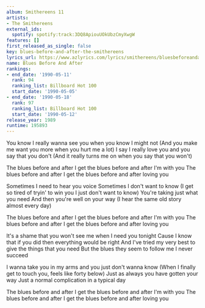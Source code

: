 ```yaml
---
album: Smithereens 11
artists:
- The Smithereens
external_ids:
  spotify: spotify:track:3DQ8ApiouUOkUbzCmyXwgW
features: []
first_released_as_single: false
key: blues-before-and-after-the-smithereens
lyrics_url: https://www.azlyrics.com/lyrics/smithereens/bluesbeforeandafter.html
name: Blues Before And After
rankings:
- end_date: '1990-05-11'
  rank: 94
  ranking_list: Billboard Hot 100
  start_date: '1990-05-05'
- end_date: '1990-05-18'
  rank: 97
  ranking_list: Billboard Hot 100
  start_date: '1990-05-12'
release_year: 1989
runtime: 195893
---
```

You know I really wanna see you when you know I might not
(And you make me want you more when you hurt me a lot)
I say I really love you and you say that you don't
(And it really turns me on when you say that you won't)

The blues before and after
I get the blues before and after I'm with you
The blues before and after
I get the blues before and after loving you

Sometimes I need to hear you voice
Sometimes I don't want to know
(I get so tired of tryin' to win you I just don't want to know)
You're taking just what you need
And then you're well on your way
(I hear the same old story almost every day)

The blues before and after
I get the blues before and after I'm with you
The blues before and after
I get the blues before and after loving you

It's a shame that you won't see me when I need you tonight
Cause I know that if you did then everything would be right
And I've tried my very best to give the things that you need
But the blues they seem to follow me I never succeed

I wanna take you in my arms and you just don't wanna know
(When I finally get to touch you, feels like forty below)
Just as always you have gotten your way
Just a normal complication in a typical day

The blues before and after
I get the blues before and after I'm with you
The blues before and after
I get the blues before and after loving you
